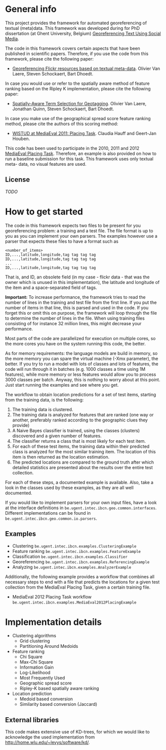 General info
============

This project provides the framework for automated georeferencing of textual 
(meta)data. This framework was developed during for PhD dissertation (at Ghent 
University, Belgium) [Georeferencing Text Using Social Media][PhD].

The code in this framework covers certain aspects that have been published in 
scientific papers. Therefore, if you use the code from this framework, please
cite the following paper:
* [Georeferencing Flickr resources based on textual meta-data][INS]. Olivier Van 
Laere, Steven Schockaert, Bart Dhoedt. 

In case you would use or refer to the spatially aware method of feature ranking
based on the Ripley K implementation, please cite the following paper:
* [Spatially-Aware Term Selection for Geotagging][INS]. Olivier Van Laere, 
Jonathan Quinn, Steven Schockaert, Bart Dhoedt.

In case you make use of the geographical spread score feature ranking method, 
please cite the authors of this scoring method:
* [WISTUD at MediaEval 2011: Placing Task][WISTUD]. Claudia Hauff and 
Geert-Jan Houben.

This code has been used to participate in the 2010, 2011 and 2012
[MediaEval Placing Task][Placing]. Therefore, an example is also provided on how to 
run a baseline submission for this task. This framework uses only textual meta-
data, no visual features are used.

License
-------

*TODO*

How to get started
==================

The code in this framework expects two files to be present for you 
georeferencing problem: a training and a test file. The file format is up to you
as you can implement your own parsers. The examples however use a parser that
expects these files to have a format such as 

    <number_of_items>
    ID,...,latitude,longitude,tag tag tag tag
    ID,...,latitude,longitude,tag tag tag tag
    ...
    ID,...,latitude,longitude,tag tag tag tag

That is, and ID, an obsolete field (in my case - flickr data - that was the 
owner which is unused in this implementation), the latitude and longitude of the
item and a space-separated field of tags.

**Important:** To increase performance, the framework tries to read the number of 
lines in the training and test file from the first line. If you put the number
of items in that line, this is parsed and used in the code. If you forget this
or omit this on purpose, the framework will loop through the file to determine
the number of lines in the file. When using training files consisting of for
instance 32 million lines, this might decrease your performance.

Most parts of the code are parallelized for execution on multiple cores, so the
more cores you have on the system running this code, the better.

As for memory requirements: the language models are build in memory, so the more
memory you can spare the virtual machine (-Xmx parameter), the better. If you
try to run a model with lots of classes and lots of features, the code will run
through it in batches (e.g. 1000 classes a time using 1M features), while more
memory or less features would allow you to process 3000 classes per batch. 
Anyway, this is nothing to worry about at this point. Just start running the 
examples and see where you get.

The workflow to obtain location predictions for a set of test items, starting
from the training data, is the following:

1. The training data is clustered.
2. The training data is analyzed for features that are ranked (one way or 
another, preferably ranked according to the geographic clues they provide)
3. A Naive Bayes classifier is trained, using the classes (clusters) discovered
and a given number of features.
4. The classifier returns a class that is most likely for each test item.
5. For each of these test items, the training data within their predicted class
is analyzed for the most similar training item. The location of this item is then
returned as the location estimation.
6. The predicted locations are compared to the ground truth after which detailed
statistics are presented about the results over the entire test collection.

For each of these steps, a documented example is available. Also, take a look in
the classes used by these examples, as they are all well documented.

If you would like to implement parsers for your own input files, have a look at 
the interface definitions in `be.ugent.intec.ibcn.geo.common.interfaces`. 
Different implementations can be found in 
`be.ugent.intec.ibcn.geo.common.io.parsers`.

Examples
--------

* Clustering      `be.ugent.intec.ibcn.examples.ClusteringExample`
* Feature ranking `be.ugent.intec.ibcn.examples.FeatureExample`
* Classification  `be.ugent.intec.ibcn.examples.Classifier`
* Georeferencing  `be.ugent.intec.ibcn.examples.ReferencingExample`
* Analyzing       `be.ugent.intec.ibcn.examples.AnalyzerExample`

Additionally, the following example provides a workflow that combines all 
necessary steps to end with a file that predicts the locations for a given test
collection from the MediaEval Placing Task, given a certain training file.

* MediaEval 2012 Placing Task workflow `be.ugent.intec.ibcn.examples.MediaEval2012PlacingExample`

Implementation details
======================

* Clustering algorithms
    * Grid clustering
    * Partitioning Around Medoids
* Feature ranking
    * Chi Square
    * Max-Chi Square
    * Information Gain
    * Log-Likelihood
    * Most Frequently Used
    * Geographic spread score
    * Ripley-K based spatially aware ranking
* Location prediction
    * Medoid based conversion
    * Similarity based conversion (Jaccard)

External libraries
------------------

This code makes extensive use of KD-trees, for which we would like to 
acknowledge the used implementation from 
http://home.wlu.edu/~levys/software/kd/.

[PhD]: http://www.van-laere.net/Phd_VanLaereOlivier.pdf  "Georeferencing Text Using Social Media"
[INS]: http://dx.doi.org/10.1016/j.ins.2013.02.045 "Georeferencing Flickr resources based on textual meta-data"
[TKDE]: http://www.computer.org/csdl/trans/tk/preprint/06475942-abs.html "Spatially-Aware Term Selection for Geotagging"
[Placing]: http://www.multimediaeval.org/mediaeval2012/placing2012/index.html "MediaEval Placing Task"
[WISTUD]: http://ceur-ws.org/Vol-807/Hauff_WISTUD_Placing_me11wn.pdf "WISTUD at MediaEval 2011: Placing Task"